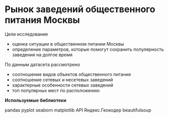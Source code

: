 # Рынок заведений общественного питания Москвы


Цели исследования 

- оценка ситуации в общественном питании Москвы
- определение параметров, которые помогут сохранить популярность заведения на долгое время



По данным датасета рассмотрено 

- соотношение видов объектов общественного питания 
- соотношение сетевых и несетевых заведений
- характерные особенности сетевых заведений
- топ популярных мест по расположению



**Используемые библиотеки**

pandas 
pyplot 
seaborn
matplotlib 
API Яндекс.Геокодер
beautifulsoup 
